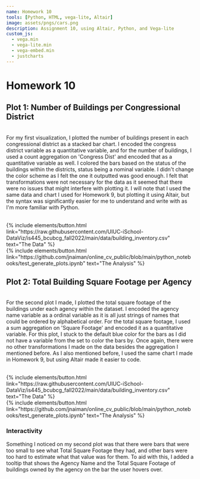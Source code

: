 ```yaml
---
name: Homework 10
tools: [Python, HTML, vega-lite, Altair]
image: assets/pngs/cars.png
description: Assignment 10, using Altair, Python, and Vega-lite
custom_js:
  - vega.min
  - vega-lite.min
  - vega-embed.min
  - justcharts
---
```


# Homework 10

## Plot 1: Number of Buildings per Congressional District

<br />
For my first visualization, I plotted the number of buildings present in each congressional district as a stacked bar chart. I encoded the congress district variable as a quantitative variable, and for the number of buildings, I used a count aggregation on 'Congress Dist' and encoded that as a quantitative variable as well. I colored the bars based on the status of the buildings within the districts, status being a nominal variable. I didn't change the color scheme as I felt the one it outputted was good enough. I felt that transformations were not necessary for the data as it seemed that there were no issues that might interfere with plotting it. I will note that I used the same data and chart I used for Homework 9, but plotting it using Altair, but the syntax was significantly easier for me to understand and write with as I'm more familiar with Python.
<br /><br />

<vegachart schema-url="{{ site.baseurl }}/assets/json/bar_buildings.json" style="width: 100%"></vegachart>

<div class="left">
{% include elements/button.html link="https://raw.githubusercontent.com/UIUC-iSchool-DataViz/is445_bcubcg_fall2022/main/data/building_inventory.csv" text="The Data" %}
</div>

<div class="right">
{% include elements/button.html link="https://github.com/jnaiman/online_cv_public/blob/main/python_notebooks/test_generate_plots.ipynb" text="The Analysis" %}
</div>


## Plot 2: Total Building Square Footage per Agency

<br />
For the second plot I made, I plotted the total square footage of the buildings under each agency within the dataset. I encoded the agency name variable as a ordinal variable as it is all just strings of names that could be ordered by alphabetical order. For the total square footage, I used a sum aggregation on 'Square Footage' and encoded it as a quantitative variable. For this plot, I stuck to the default blue color for the bars as I did not have a variable from the set to color the bars by. Once again, there were no other transformations I made on the data besides the aggregation I mentioned before. As I also mentioned before, I used the same chart I made in Homework 9, but using Altair made it easier to code.
<br /><br />

<vegachart schema-url="{{ site.baseurl }}/assets/json/bar_buildings2.json" style="width: 100%"></vegachart>

<div class="left">
{% include elements/button.html link="https://raw.githubusercontent.com/UIUC-iSchool-DataViz/is445_bcubcg_fall2022/main/data/building_inventory.csv" text="The Data" %}
</div>

<div class="right">
{% include elements/button.html link="https://github.com/jnaiman/online_cv_public/blob/main/python_notebooks/test_generate_plots.ipynb" text="The Analysis" %}
</div>

### Interactivity

Something I noticed on my second plot was that there were bars that were too small to see what Total Square Footage they had, and other bars were too hard to estimate what that value was for them. To aid with this, I added a tooltip that shows the Agency Name and the Total Square Footage of buildings owned by the agency on the bar the user hovers over.